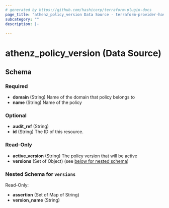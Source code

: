 ```yaml
---
# generated by https://github.com/hashicorp/terraform-plugin-docs
page_title: "athenz_policy_version Data Source - terraform-provider-hashicups"
subcategory: ""
description: |-
  
---
```


# athenz_policy_version (Data Source)





<!-- schema generated by tfplugindocs -->
## Schema

### Required

- **domain** (String) Name of the domain that policy belongs to
- **name** (String) Name of the policy

### Optional

- **audit_ref** (String)
- **id** (String) The ID of this resource.

### Read-Only

- **active_version** (String) The policy version that will be active
- **versions** (Set of Object) (see [below for nested schema](#nestedatt--versions))

<a id="nestedatt--versions"></a>
### Nested Schema for `versions`

Read-Only:

- **assertion** (Set of Map of String)
- **version_name** (String)


